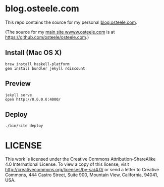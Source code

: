 # blog.osteele.com

This repo contains the source for my personal [blog.osteele.com](blog.osteele.com).

(The source for my [main site wwww.osteele.com](wwww.osteele.com) is at https://github.com/osteele/osteele.com.)


## Install (Mac OS X)

    brew install haskell-platform
    gem install bundler jekyll rdiscount


## Preview

    jekyll serve
    open http://0.0.0.0:4000/


## Deploy

    ./bin/site deploy


# LICENSE

This work is licensed under the Creative Commons Attribution-ShareAlike 4.0 International License.
To view a copy of this license, visit http://creativecommons.org/licenses/by-sa/4.0/
or send a letter to Creative Commons, 444 Castro Street, Suite 900, Mountain View, California, 94041, USA.
